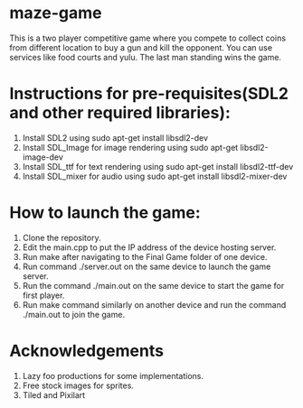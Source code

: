 # maze-game
This is a two player competitive game where you compete to collect coins from different location to buy a gun and kill the opponent. You can use services like food courts and yulu. The last man standing wins the game.

# Instructions for pre-requisites(SDL2 and other required libraries):
1. Install SDL2 using sudo apt-get install libsdl2-dev
2. Install SDL_Image for image rendering using sudo apt-get libsdl2-image-dev
3. Install SDL_ttf for text rendering using sudo apt-get install libsdl2-ttf-dev
4. Install SDL_mixer for audio using sudo apt-get install libsdl2-mixer-dev

# How to launch the game:

1. Clone the repository.
2. Edit the main.cpp to put the IP address of the device hosting server.
3. Run make after navigating to the Final Game folder of one device.
4. Run command ./server.out on the same device to launch the game server.
5. Run the command ./main.out on the same device to start the game for first player.
6. Run make command similarly on another device and run the command ./main.out to join the game.

# Acknowledgements
1. Lazy foo productions for some implementations.
2. Free stock images for sprites.
3. Tiled and Pixilart


